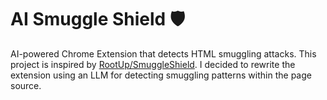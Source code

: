 # AI Smuggle Shield 🛡️

AI-powered Chrome Extension that detects HTML smuggling attacks. This project is inspired by [RootUp/SmuggleShield](https://github.com/RootUp/SmuggleSheild). I decided to rewrite the extension using an LLM for detecting smuggling patterns within the page source. 
